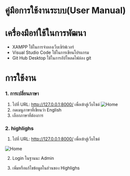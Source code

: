 # **คู่มือการใช้งานระบบ(User Manual)**

# เครื่องมือท่ใช้ในการพัฒนา
  * XAMPP ใช้ในการจำลองเว็บเซิร์ฟเวอร์
  * Visual Studio Code ใช้ในการเขียนโปรแกรม
  * Git Hub Desktop ใช้ในการอัปโหลดไฟล์ลง git

# การใช้งาน
### 1. การเปลี่ยนภาษา 
1. ไปที่ URL: http://127.0.0.1:8000/ เพื่อเข้าสู่เว็บไซต์
![Home](..image\image_manual\Home.jpg)
2. กดเมนูภาษาที่เขียนว่า English
3. เลือกภาษาที่ต้องการ

### 2. highlighs
1.  ไปที่ URL: http://127.0.0.1:8000/ เพื่อเข้าสู่เว็บไซต์

![Home](..image\image_manual\Home.jpg)

2.  Login ในฐานนะ Admin

3.  เพิ่มหรือแก้ไขข้อมูลในส่วนของ Highlighs 
